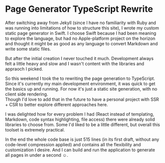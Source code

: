 # Page Generator TypeScript Rewrite

After switching away from Jekyll (since I have no familiarity with Ruby and was running into limitations of how to structure this site), I wrote my custom static page generator in Swift. I choose Swift because I had been meaning to explore the language, but had no Apple-platform project on the horizon and thought it might be as good as any language to convert Markdown and write some static files.

But after the initial creation I never touched it much. Development always felt a little heavy and slow and I wasn't content with the libraries and appraoch I picked.

So this weekend I took the to rewriting the page generation to TypeScript. Since it's currently my main development environment, it was quick to get the basics up and running. For now it's just a static site generation, with no client side rendering.  
Though I'd love to add that in the future to have a personal project with SSR + CSR to better explore different approaches here.

I was delighted how for every problem I had (React instead of templating, Markdown, code syntax highlighting, file access) there were already solid libraries to choose from. Some I'd liked to be a little different, but overall this toolset is extremely practical.

In the end the whole code base is just 515 lines (in its first draft, without any code-level compression applied) and contains all the flexibility and customization I desire. And I can build and run the application to generate all pages in under a second ☺️.
